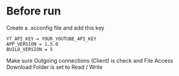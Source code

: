 # Before run


Create a .xcconfig file and add this key 
```
YT_API_KEY = YOUR_YOUTUBE_API_KEY
APP_VERSION = 1.5.0
BUILD_VERSION = 5
```

Make sure Outgoing connections (Client) is check and File Access Download Folder is set to Read / Write 
